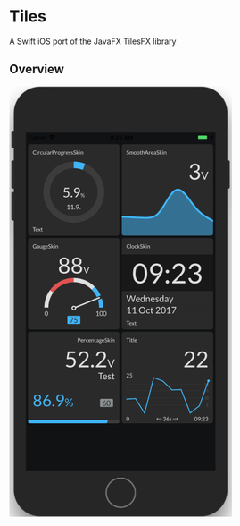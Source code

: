 # Tiles
A Swift iOS port of the JavaFX TilesFX library 

## Overview
![Overview](https://raw.githubusercontent.com/HanSolo/tiles/master/Tiles.png)
